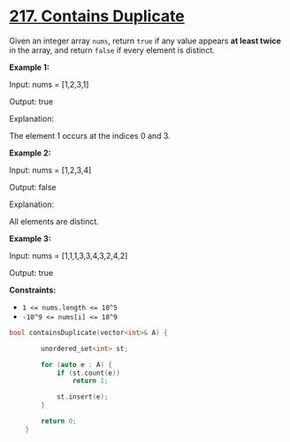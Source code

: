 # [217. Contains Duplicate](https://leetcode.com/problems/contains-duplicate/description/)

Given an integer array <code>nums</code>, return <code>true</code> if any value appears **at least twice**  in the array, and return <code>false</code> if every element is distinct.

**Example 1:** 

<div class="example-block">
Input: nums = [1,2,3,1]

Output: true

Explanation:

The element 1 occurs at the indices 0 and 3.

**Example 2:** 

<div class="example-block">
Input: nums = [1,2,3,4]

Output: false

Explanation:

All elements are distinct.

**Example 3:** 

<div class="example-block">
Input: nums = [1,1,1,3,3,4,3,2,4,2]

Output: true

**Constraints:** 

- <code>1 <= nums.length <= 10^5</code>
- <code>-10^9 <= nums[i] <= 10^9</code>



```cpp
bool containsDuplicate(vector<int>& A) {

        unordered_set<int> st;

        for (auto e : A) {
            if (st.count(e))
                return 1;

            st.insert(e);
        }

        return 0;
    }
```



